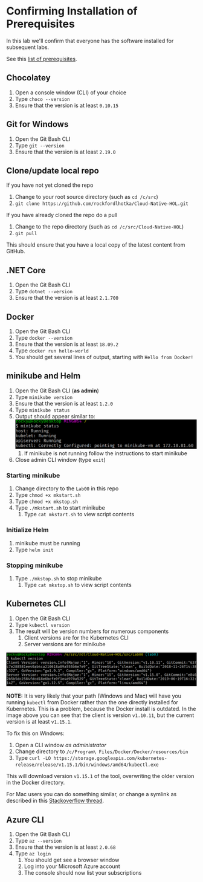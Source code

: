 # Confirming Installation of Prerequisites

In this lab we'll confirm that everyone has the software installed for subsequent labs.

See this [list of prerequisites](https://github.com/rockfordlhotka/Cloud-Native-HOL/blob/master/docs/prerequisites.md).

## Chocolatey

1. Open a console window (CLI) of your choice
1. Type `choco --version`
1. Ensure that the version is at least `0.10.15`

## Git for Windows

1. Open the Git Bash CLI
1. Type `git --version`
1. Ensure that the version is at least `2.19.0`

## Clone/update local repo

If you have not yet cloned the repo

1. Change to your root source directory (such as `cd /c/src`)
1. `git clone https://github.com/rockfordlhotka/Cloud-Native-HOL.git`

If you have already cloned the repo do a pull

1. Change to the repo directory (such as `cd /c/src/Cloud-Native-HOL`)
1. `git pull`

This should ensure that you have a local copy of the latest content from GitHub.

## .NET Core

1. Open the Git Bash CLI
1. Type `dotnet --version`
1. Ensure that the version is at least `2.1.700`

## Docker

1. Open the Git Bash CLI
1. Type `docker --version`
1. Ensure that the version is at least `18.09.2`
1. Type `docker run hello-world`
1. You should get several lines of output, starting with `Hello from Docker!`

## minikube and Helm

1. Open the Git Bash CLI (**as admin**)
1. Type `minikube version`
1. Ensure that the version is at least `1.2.0`
1. Type `minikube status`
1. Output should appear similar to: ![mkstatus](images/mkstatus.png)
   1. If minikube is not running follow the instructions to start minikube
1. Close admin CLI window (type `exit`)

### Starting minikube

1. Change directory to the `Lab00` in this repo
1. Type `chmod +x mkstart.sh`
1. Type `chmod +x mkstop.sh`
1. Type `./mkstart.sh` to start minikube
   1. Type `cat mkstart.sh` to view script contents

### Initialize Helm

1. minikube must be running
1. Type `helm init`

### Stopping minikube

1. Type `./mkstop.sh` to stop minikube
   1. Type `cat mkstop.sh` to view script contents

## Kubernetes CLI

1. Open the Git Bash CLI
1. Type `kubectl version`
1. The result will be version numbers for numerous components
   1. Client versions are for the Kubernetes CLI
   2. Server versions are for minikube

![kubectl version](images/kubectlversion.png)

**NOTE:** It is very likely that your path (Windows and Mac) will have you running `kubectl` from Docker rather than the one directly installed for Kubernetes. This is a problem, because the Docker install is outdated. In the image above you can see that the client is version `v1.10.11`, but the current version is at least `v1.15.1`.

To fix this on Windows:

1. Open a CLI window _as administrator_
1. Change directory to `/c/Program\ Files/Docker/Docker/resources/bin`
1. Type `curl -LO https://storage.googleapis.com/kubernetes-release/release/v1.15.1/bin/windows/amd64/kubectl.exe`

This will download version `v1.15.1` of the tool, overwriting the older version in the Docker directory.

For Mac users you can do something similar, or change a symlink as described in this [Stackoverflow thread](https://stackoverflow.com/questions/55417410/kubernetes-create-deployment-unexpected-schemaerror).

## Azure CLI

1. Open the Git Bash CLI
1. Type `az --version`
1. Ensure that the version is at least `2.0.68`
1. Type `az login`
   1. You should get see a browser window
   1. Log into your Microsoft Azure account
   1. The console should now list your subscriptions
